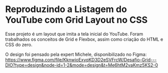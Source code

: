# Reproduzindo a Listagem do YouTube com Grid Layout no CSS

Esse projeto é um layout que imita a tela inicial do YouTube. Foram trabalhados
os conceitos de Grid e Flexbox, assim como criação do HTML e CSS do zero.

O design foi pensado pela expert Michele, disponibilizado no Figma:
https://www.figma.com/file/KknwioExyqKD3D2eSVFrcW/Desafio-Grid---DIO?type=design&node-id=1-2&mode=design&t=Me6htM2vaKmz5KS2-0
